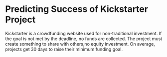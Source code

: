 # Predicting Success of Kickstarter Project
Kickstarter is a crowdfunding website used for non-traditional investment. If the goal is not met by the deadline, no funds are collected. The project must create something to share with others,no equity investment. On average, projects get 30 days to raise their minimum funding goal.
